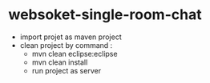 # websoket-single-room-chat

- import projet as maven project 
- clean project by command :
  - mvn clean eclipse:eclipse
  - mvn clean install
  - run project as server
